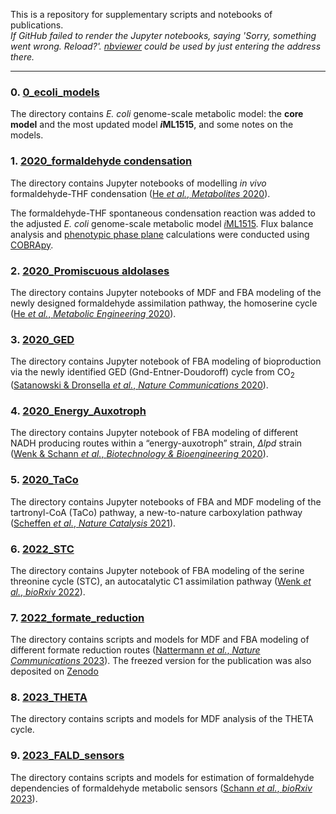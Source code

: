 This is a repository for supplementary scripts and notebooks of publications.  
_If GitHub failed to render the Jupyter notebooks, saying 'Sorry, something went wrong. Reload?'. [nbviewer](https://nbviewer.jupyter.org/) could be used by just entering the address there._  

---
### 0. [0_ecoli_models](0_ecoli_models)
The directory contains *E. coli* genome-scale metabolic model: the **core model** and the most updated model ***i*ML1515**, and some notes on the models. 

### 1. [2020_formaldehyde condensation](2020_formaldehyde%20condensation)
The directory contains Jupyter notebooks of modelling _in vivo_ formaldehyde-THF
condensation ([He *et al.*, *Metabolites* 2020](https://doi.org/10.3390/metabo10020065)). 

The formaldehyde-THF spontaneous condensation reaction was added to the 
adjusted *E. coli* genome-scale metabolic model [*i*ML1515](https://doi.org/10.1038/nbt.3956). 
Flux balance analysis and [phenotypic phase plane](https://doi.org/10.1002/bit.10047) 
calculations were conducted using [COBRApy](https://doi.org/10.1186/1752-0509-7-74).


### 2. [2020_Promiscuous aldolases](2020_Promiscuous%20aldolases)
The directory contains Jupyter notebooks of MDF and FBA modeling of the newly designed formaldehyde assimilation pathway, the homoserine cycle ([He *et al.*, *Metabolic Engineering* 2020](https://doi.org/10.1016/j.ymben.2020.03.002)).

### 3. [2020_GED](2020_GED)
The directory contains Jupyter notebook of FBA modeling of bioproduction via the newly identified GED (Gnd-Entner-Doudoroff) cycle from CO<sub>2</sub> ([Satanowski & Dronsella *et al.*, *Nature Communications* 2020](https://doi.org/10.1038/s41467-020-19564-5)).

### 4. [2020_Energy_Auxotroph](2020_Energy_Auxotroph/LPD_FBA.ipynb)
The directory contains Jupyter notebook of FBA modeling of different NADH producing routes within a “energy-auxotroph” strain, _&Delta;lpd_ strain ([Wenk & Schann *et al.*, *Biotechnology & Bioengineering* 2020](https://doi.org/10.1002/bit.27490)).

### 5. [2020_TaCo](2020_TaCo)
The directory contains Jupyter notebooks of FBA and MDF modeling of the tartronyl-CoA (TaCo) pathway, a new-to-nature carboxylation pathway ([Scheffen *et al.*, *Nature Catalysis* 2021](https://doi.org/10.1038/s41929-020-00557-y)).

### 6. [2022_STC](2022_STC)
The directory contains Jupyter notebook of FBA modeling of the serine threonine cycle (STC), an autocatalytic C1 assimilation pathway ([Wenk *et al.*, *bioRxiv* 2022](https://www.biorxiv.org/content/10.1101/2022.09.28.509898v1)).

### 7. [2022_formate_reduction](2022_formate_reduction)  
The directory contains scripts and models for MDF and FBA modeling of different formate reduction routes ([Nattermann *et al.*, *Nature Communications* 2023](https://www.nature.com/articles/s41467-023-38072-w)). The freezed version for the publication was also deposited on [Zenodo](https://doi.org/10.5281/zenodo.7752828)

### 8. [2023_THETA](2023_THETA)  
The directory contains scripts and models for MDF analysis of the THETA cycle.   

### 9. [2023_FALD_sensors](2023_FALD_sensors)   
The directory contains scripts and models for estimation of formaldehyde dependencies of formaldehyde metabolic sensors ([Schann *et al.*, *bioRxiv* 2023](https://www.biorxiv.org/content/10.1101/2023.06.29.547045v1)).